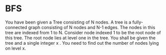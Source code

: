 # BFS
You have been given a Tree consisting of N nodes. A tree is a fully-connected graph consisting of N nodes and N-1 edges. The nodes in this tree are indexed from 1 to N. Consider node indexed 1 to be the root node of this tree. The root node lies at level one in the tree. You shall be given the tree and a single integer x . You need to find out the number of nodes lying on level x.
